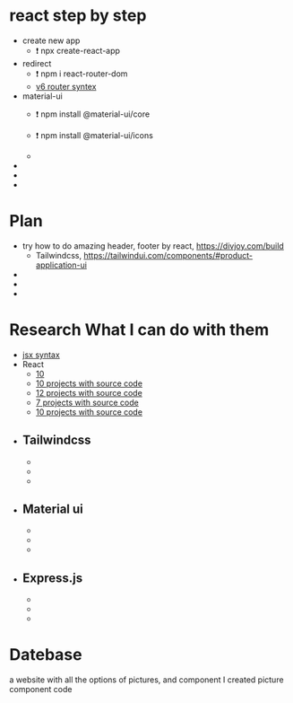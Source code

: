 # react step by step
- create new app
    - ❗ npx create-react-app
- redirect
    - ❗ npm i react-router-dom
    - [v6 router syntex](https://www.w3schools.com/react/react_router.asp)
- material-ui
    - ❗ npm install @material-ui/core
    - ❗ npm install @material-ui/icons

    - 
- 
- 
- 

# Plan
- try how to do amazing header, footer by react, https://divjoy.com/build
    - Tailwindcss, https://tailwindui.com/components/#product-application-ui
- 
- 
- 

# Research What I can do with them
- [jsx syntax](https://www.freecodecamp.org/news/react-cheatsheet-with-real-world-examples/)
- React
    - [10](https://reactjs.org/community/examples.html)
    - [10 projects with source code](https://www.techgeekbuzz.com/blog/react-projects-with-source-code/)
    - [12 projects with source code](https://blog.udemy.com/react-projects/)
    - [7 projects with source code](https://www.crio.do/projects/category/react-projects/)
    - [10 projects with source code](https://www.interviewbit.com/blog/react-projects/)
- Tailwindcss
    - 
    - 
    - 
    - 
- Material ui
    - 
    - 
    - 
    - 
- Express.js
    - 
    - 
    - 
    - 



# Datebase
a website with all the options of pictures, and component I created
picture 
component code